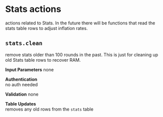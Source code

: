 # Stats actions
actions related to Stats. In the future there will be functions that read the stats table rows to adjust inflation rates.


## `stats.clean`
remove stats older than 100 rounds in the past. This is just for cleaning up old Stats table rows to recover RAM.

**Input Parameters**
none

**Authentication**\
no auth needed

**Validation**
none

**Table Updates**\
removes any old rows from the `stats` table
